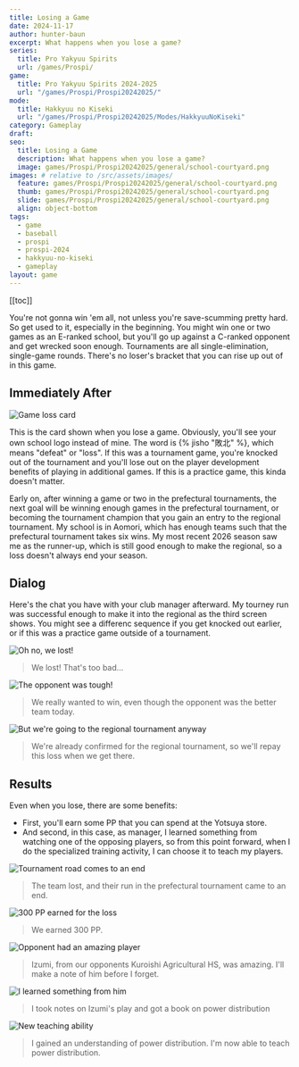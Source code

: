 ```yaml
---
title: Losing a Game
date: 2024-11-17
author: hunter-baun
excerpt: What happens when you lose a game?
series:
  title: Pro Yakyuu Spirits
  url: /games/Prospi/
game: 
  title: Pro Yakyuu Spirits 2024-2025
  url: "/games/Prospi/Prospi20242025/"
mode: 
  title: Hakkyuu no Kiseki
  url: "/games/Prospi/Prospi20242025/Modes/HakkyuuNoKiseki"
category: Gameplay
draft: 
seo:
  title: Losing a Game
  description: What happens when you lose a game?
  image: games/Prospi/Prospi20242025/general/school-courtyard.png
images: # relative to /src/assets/images/
  feature: games/Prospi/Prospi20242025/general/school-courtyard.png
  thumb: games/Prospi/Prospi20242025/general/school-courtyard.png
  slide: games/Prospi/Prospi20242025/general/school-courtyard.png
  align: object-bottom
tags:
  - game
  - baseball
  - prospi
  - prospi-2024
  - hakkyuu-no-kiseki
  - gameplay
layout: game
---
```

[[toc]]

You're not gonna win 'em all, not unless you're save-scumming pretty hard. So get used to it, especially in the beginning. You might win one or two games as an E-ranked school, but you'll go up against a C-ranked opponent and get wrecked soon enough. Tournaments are all single-elimination, single-game rounds. There's no loser's bracket that you can rise up out of in this game.

## Immediately After
![Game loss card](/assets/images/games/Prospi/Prospi20242025/HakkyuNoKiseki/Gameplay/Losing-a-Game/game-loss-card.png)

This is the card shown when you lose a game. Obviously, you'll see your own school logo instead of mine. The word is {% jisho "敗北" %}, which means "defeat" or "loss". If this was a tournament game, you're knocked out of the tournament and you'll lose out on the player development benefits of playing in additional games. If this is a practice game, this kinda doesn't matter.

Early on, after winning a game or two in the prefectural tournaments, the next goal will be winning enough games in the prefectural tournament, or becoming the tournament champion that you gain an entry to the regional tournament. My school is in Aomori, which has enough teams such that the prefectural tournament takes six wins. My most recent 2026 season saw me as the runner-up, which is still good enough to make the regional, so a loss doesn't always end your season.

## Dialog
Here's the chat you have with your club manager afterward. My tourney run was successful enough to make it into the regional as the third screen shows. You might see a differenc sequence if you get knocked out earlier, or if this was a practice game outside of a tournament.

![Oh no, we lost!](/assets/images/games/Prospi/Prospi20242025/HakkyuNoKiseki/Gameplay/Losing-a-Game/game-loss-dialog-1.png)
> We lost! That's too bad...

![The opponent was tough!](/assets/images/games/Prospi/Prospi20242025/HakkyuNoKiseki/Gameplay/Losing-a-Game/game-loss-dialog-2.png)
> We really wanted to win, even though the opponent was the better team today.

![But we're going to the regional tournament anyway](/assets/images/games/Prospi/Prospi20242025/HakkyuNoKiseki/Gameplay/Losing-a-Game/game-loss-dialog-3.png)
> We're already confirmed for the regional tournament, so we'll repay this loss when we get there.

## Results
Even when you lose, there are some benefits:
- First, you'll earn some PP that you can spend at the Yotsuya store. 
- And second, in this case, as manager, I learned something from watching one of the opposing players, so from this point forward, when I do the specialized training activity, I can choose it to teach my players.

![Tournament road comes to an end](/assets/images/games/Prospi/Prospi20242025/HakkyuNoKiseki/Gameplay/Losing-a-Game/game-loss-dialog-4.png)
> The team lost, and their run in the prefectural tournament came to an end.

![300 PP earned for the loss](/assets/images/games/Prospi/Prospi20242025/HakkyuNoKiseki/Gameplay/Losing-a-Game/game-loss-dialog-5.png)
> We earned 300 PP.

![Opponent had an amazing player](/assets/images/games/Prospi/Prospi20242025/HakkyuNoKiseki/Gameplay/Losing-a-Game/game-loss-dialog-6.png)
> Izumi, from our opponents Kuroishi Agricultural HS, was amazing. I'll make a note of him before I forget.

![I learned something from him](/assets/images/games/Prospi/Prospi20242025/HakkyuNoKiseki/Gameplay/Losing-a-Game/game-loss-dialog-7.png)
> I took notes on Izumi's play and got a book on power distribution

![New teaching ability](/assets/images/games/Prospi/Prospi20242025/HakkyuNoKiseki/Gameplay/Losing-a-Game/game-loss-dialog-8.png)
> I gained an understanding of power distribution. I'm now able to teach power distribution.